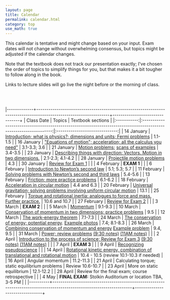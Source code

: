 ```yaml
---
layout: page
title: Calendar
permalink: calendar.html
category: top 
use_math: true
---
```


    
This calendar is tentative and might change based on your input. Exam dates will not change without overwhelming consensus, but topics might be adjusted if the calendar changes.

Note that the textbook does not track our presentation exactly; I've chosen the order of topics to simplify things for you, but that makes it a bit tougher to follow along in the book.

Links to lecture slides will go live the night before or the morning of class.
  
<br><br>

|-------------+------------------------------------------------------------------------------------------------------------------+--------------------------------+
| Class Date  | Topics                                                                                                           | Textbook sections              |
|:-----------:|:----------------------------------------------------------------------------------------------------------------:|:------------------------------:|
| 14 January  | <a href="slides/lecture1.pdf">Introduction; what is physics?; dimensions and units; Fermi problems</a>           | 1.1-1.5                        |
| 16 January  | <a href="slides/lecture2.pdf">"Equations of motion"; acceleration; all the calculus you need"</a>                | 3.1-3.3; 3.6                   |
| 21 January  | <a href="slides/lecture3.pdf">Motion problems</a>; <a href="slides/lecture3_example_scans.pdf">scans of examples</a>                            | 3.4-3.5                        |
| 23 January  | <a href="slides/lecture4.pdf">Describing things with direction: Vectors. Motion in two dimensions.</a>           | 2.1-2.3; 4.1-4.2                        |
| 28 January  | <a href="slides/lecture5.pdf">Projectile motion problems</a>                                                     | 4.3                        |
| 30 January  | <a href="slides/lecture6.pdf">Review for Exam 1</a>                                                              |                                |
| 4 February  | **EXAM 1**                                                                                                       |                                |
| 6 February  | <a href="slides/lecture7.pdf">Introduction to Newton’s second law</a>                                            | 5.1; 5.3; 5.7                  |
| 11 February | <a href="slides/lec8.pdf">Solving problems with Newton’s second and third laws</a>                           | 5.4-5.6                        |
| 13 February | <a href="slides/lecture9.pdf">Friction; more practice problems</a>                                               | 6.1-6.2                        |
| 18 February | <a href="slides/lecture10.pdf">Acceleration in circular motion</a>                                               | 4.4 and 6.3                            |
| 20 February | <a href="slides/lecture11.pdf">Universal gravitation; solving problems involving uniform circular motion</a>     | 13.1                           |
| 25 February | <a href="slides/lecture12.pdf">Torque and rotational inertia: analogues to force and mass. Further practice.</a> | 10.6 and 10.7                           |
| 27 February | <a href="slides/lecture13.pdf">Review for Exam 2</a>                                                             |                                |
| 3 March     | **EXAM 2**                                                                                                       |                                |
| 5 March     | <a href="slides/lecture14.pdf">Momentum</a>       | 9.1-9.3                        |
| 10 March    | <a href="slides/lecture15.pdf">Conservation of momentum in two dimensions; practice problems</a>                                    | 9.5                            | 
| 12 March    | <a href="slides/lecture16.pdf">The work-energy theorem</a>                                                       | 7.1-7.3                        |
| 24 March    | <a href="slides/lecture17_wsol.pdf">The conservation of energy; potential energy</a>. <a href="slides/lecture17_examples.pdf">Example photos</a>       | 7.4; 8.1-8.3                   |
| 26 March    | <a href="slides/lecture18_wsol.pdf">Combining conservation of momentum and energy</a>  <a href="slides/lecture18_example.jpg">Example problem</a>                               | 9.4, 9.5              |
| 31 March    | <a href="slides/lecture19.pdf">Power; review problems</a> <a href="slides/lecture19-annotated-930.pdf">(9:30 notes)</a> <a href="slides/lecture19-annotated-11AM.pdf">(11AM notes)</a>                   | |
| 2 April     | <a href="slides/lecture20.pdf">Introduction to the process of science; Review for Exam 3</a> <a href="slides/lecture20-annotated-930.pdf">(9:30 notes)</a> <a href="slides/lecture20-annotated-11AM.pdf">(11AM notes)</a>                                                             |                                |
| 7 April     | **EXAM 3**                                                                                                       |                                |
| 9 April     | <a href="slides/lecture21.pdf">Recognizing pseudoscience</a>                                                     |                                |
| 14 April    | <a href="slides/lecture22.pdf">Rotational kinetic energy, combination of translational and rotational motion</a>   | 10.4 - 10.5 (review 10.1-10.3 if needed)                         |
| 16 April    | Angular momentum                                                              | 11.2-11.3                            |
| 21 April    | Calculating torque; static equilibrium problems                               | Review 10.6-10.7                        | 
| 23 April    | More on static equilibrium                               | 12.1-12.2                      |
| 28 April    | Review for the final exam; course retrospective                               |                                |
| 4 May       | **FINAL EXAM:** Stolkin Auditorium or location TBA, 3-5 PM                                                       |                                |
|----------+---------------------------------------------------------------------------------------------------------------------+--------------------------------+





